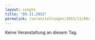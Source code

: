 ```yaml
---
layout: single
title: "09.11.2015"
permalink: /veranstaltungen/2015/11/09/
---
```


Keine Veranstaltung an diesem Tag.
